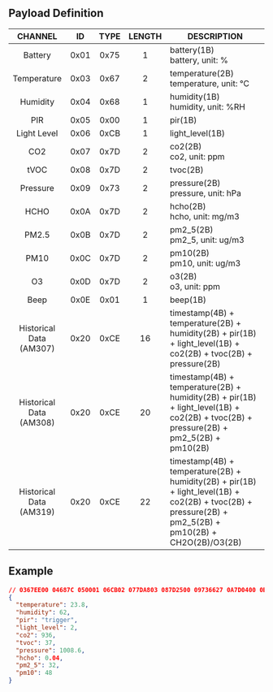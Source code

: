 
## Payload Definition


|           CHANNEL           |  ID  | TYPE | LENGTH | DESCRIPTION                                                                                                                                             |
| :-------------------------: | :--: | :--: | :----: | ------------------------------------------------------------------------------------------------------------------------------------------------------- |
|           Battery           | 0x01 | 0x75 |   1    | battery(1B)<br/>battery, unit: %                                                                                                                        |
|         Temperature         | 0x03 | 0x67 |   2    | temperature(2B)<br/>temperature, unit: ℃                                                                                                                |
|          Humidity           | 0x04 | 0x68 |   1    | humidity(1B)<br/>humidity, unit: %RH                                                                                                                    |
|             PIR             | 0x05 | 0x00 |   1    | pir(1B)                                                                                                                                                 |
|         Light Level         | 0x06 | 0xCB |   1    | light_level(1B)                                                                                                                                         |
|             CO2             | 0x07 | 0x7D |   2    | co2(2B)<br/>co2, unit: ppm                                                                                                                              |
|            tVOC             | 0x08 | 0x7D |   2    | tvoc(2B)                                                                                                                                                |
|          Pressure           | 0x09 | 0x73 |   2    | pressure(2B)<br/>pressure, unit: hPa                                                                                                                    |
|            HCHO             | 0x0A | 0x7D |   2    | hcho(2B)<br/>hcho, unit: mg/m3                                                                                                                          |
|            PM2.5            | 0x0B | 0x7D |   2    | pm2_5(2B)<br/>pm2_5, unit: ug/m3                                                                                                                        |
|            PM10             | 0x0C | 0x7D |   2    | pm10(2B)<br/>pm10, unit: ug/m3                                                                                                                          |
|             O3              | 0x0D | 0x7D |   2    | o3(2B)<br/>o3, unit: ppm                                                                                                                                |
|            Beep             | 0x0E | 0x01 |   1    | beep(1B)                                                                                                                                                |
| Historical Data<br/>(AM307) | 0x20 | 0xCE |   16   | timestamp(4B) + temperature(2B) + humidity(2B) + pir(1B) + light_level(1B) + co2(2B) + tvoc(2B) + pressure(2B)                                          |
| Historical Data<br/>(AM308) | 0x20 | 0xCE |   20   | timestamp(4B) + temperature(2B) + humidity(2B) + pir(1B) + light_level(1B) + co2(2B) + tvoc(2B) + pressure(2B) + pm2_5(2B) + pm10(2B)                   |
| Historical Data<br/>(AM319) | 0x20 | 0xCE |   22   | timestamp(4B) + temperature(2B) + humidity(2B) + pir(1B) + light_level(1B) + co2(2B) + tvoc(2B) + pressure(2B) + pm2_5(2B) + pm10(2B) + CH2O(2B)/O3(2B) |

## Example

```json
// 0367EE00 04687C 050001 06CB02 077DA803 087D2500 09736627 0A7D0400 0B7D2000 0C7D3000
{
  "temperature": 23.8,
  "humidity": 62,
  "pir": "trigger",
  "light_level": 2,
  "co2": 936,
  "tvoc": 37,
  "pressure": 1008.6,
  "hcho": 0.04,
  "pm2_5": 32,
  "pm10": 48
}
```
